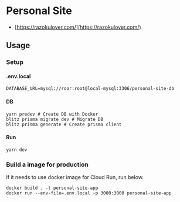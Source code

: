# Personal Site

- [https://razokulover.com/](https://razokulover.com/)

## Usage

### Setup

#### .env.local

```
DATABASE_URL=mysql://roor:root@local-mysql:3306/personal-site-db
```

#### DB

```
yarn predev # Create DB with Docker
blitz prisma migrate dev # Migrate DB
blitz prisma generate # Create prisma client
```

#### Run

```
yarn dev
```

### Build a image for production

If it needs to use docker image for Cloud Run, run below.

```
docker build . -t personal-site-app
docker run --env-file=.env.local -p 3000:3000 personal-site-app
```
